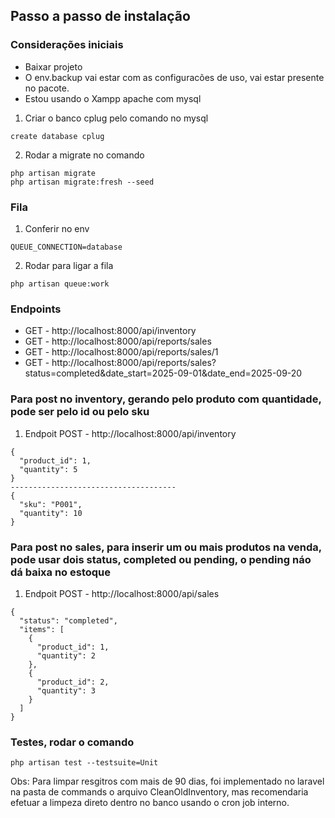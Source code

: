 ## Passo a passo de instalação
### Considerações iniciais
- Baixar projeto
- O env.backup vai estar com as configuracões de uso, vai estar presente no pacote.
- Estou usando o Xampp apache com mysql

1. Criar o banco cplug pelo comando no mysql
```
create database cplug
```

2. Rodar a migrate no comando
```
php artisan migrate
php artisan migrate:fresh --seed
```

### Fila

1. Conferir no env 

```
QUEUE_CONNECTION=database
```

2. Rodar para ligar a fila

```
php artisan queue:work
```

### Endpoints

- GET - http://localhost:8000/api/inventory
- GET - http://localhost:8000/api/reports/sales
- GET - http://localhost:8000/api/reports/sales/1 
- GET - http://localhost:8000/api/reports/sales?status=completed&date_start=2025-09-01&date_end=2025-09-20

### Para post no inventory, gerando pelo produto com quantidade, pode ser pelo id ou pelo sku
1. Endpoit POST - http://localhost:8000/api/inventory
```
{
  "product_id": 1,
  "quantity": 5
}
-------------------------------------
{
  "sku": "P001",
  "quantity": 10
}
```
### Para post no sales, para inserir um ou mais produtos na venda, pode usar dois status, completed ou pending, o pending náo dá baixa no estoque
1. Endpoit POST - http://localhost:8000/api/sales
```
{
  "status": "completed",
  "items": [
    {
      "product_id": 1,
      "quantity": 2
    },
    {
      "product_id": 2,
      "quantity": 3
    }
  ]
}
```

### Testes, rodar o comando
```
php artisan test --testsuite=Unit
```

Obs: Para limpar resgitros com mais de 90 dias, foi implementado no laravel na pasta de commands o arquivo 
CleanOldInventory,  mas recomendaria efetuar a limpeza direto dentro no banco usando o cron job interno.
